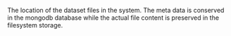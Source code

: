 The location of the dataset files in the system.
The meta data is conserved in the mongodb database
while the actual file content is preserved in the 
filesystem storage.
